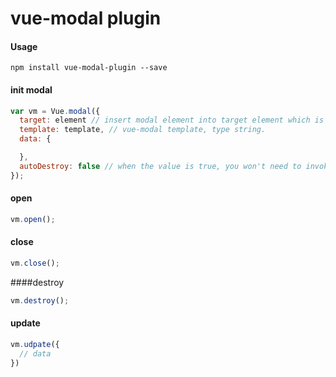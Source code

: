 # vue-modal plugin
#### Usage
```
npm install vue-modal-plugin --save
```

#### init modal
```javascript
var vm = Vue.modal({
  target: element // insert modal element into target element which is child element of target element.
  template: template, // vue-modal template, type string.
  data: {

  },
  autoDestroy: false // when the value is true, you won't need to invoke destroy().
});
```

#### open
```javascript
vm.open();
```

#### close
```javascript
vm.close();
```

####destroy
```javascript
vm.destroy();
```

#### update
```javascript
vm.udpate({
  // data
})
```
